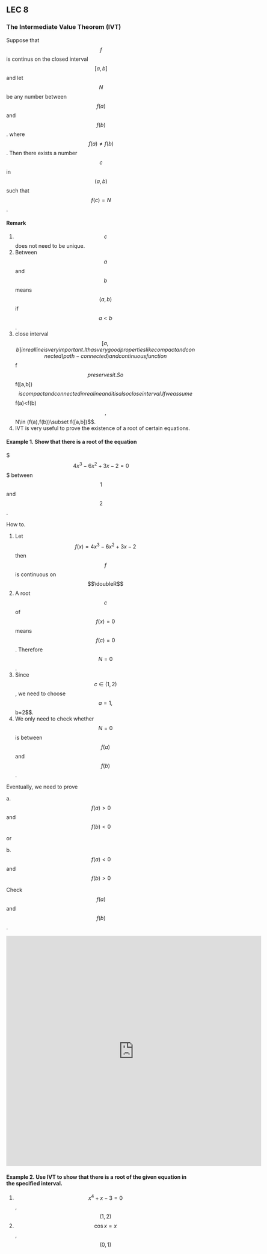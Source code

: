 ## LEC 8

### The Intermediate Value Theorem (IVT) 
Suppose that $$f$$ is continus on the closed interval $$[a,b]$$ and let $$N$$ be any number between $$f(a)$$ and $$f(b)$$. where $$f(a)\neq f(b)$$ .
Then there exists a number $$c$$ in $$(a,b)$$ such that $$f(c)=N$$.

#### Remark

1. $$c$$ does not need to be unique.
2. Between $$a$$ and $$b$$ means $$(a,b)$$ if $$a<b$$.
2. close interval $$[a,b] in realline is very important. It has very good properties like compact and connected(path-connected) and continuous function $$f$$ preserves it.
So $$f([a,b])$$ is compact and connected in realine and it is also close interval. If we assume $$f(a)<f(b)$$, $$N\in (f(a),f(b))\subset f([a,b])$$.
3. IVT is very useful to prove the existence of a root of certain equations.

#### Example 1. Show that there is a root of the equation
$$$
4x^3-6x^2+3x-2=0
$$$
between $$1$$ and $$2$$.

How to.
1. Let $$f(x)=4x^3-6x^2+3x-2$$ then $$f$$ is continuous on $$\doubleR$$
2. A root $$c$$ of $$f(x)=0$$ means $$f(c)=0$$. Therefore $$N=0$$.
3. Since $$c\in (1,2)$$, we need to choose $$a=1,$$b=2$$.
4. We only need to check whether $$N=0$$  is between $$f(a)$$ and $$f(b)$$.

Eventually, we need to prove

a. $$f(a)>0$$ and $$f(b)<0$$

or

b. $$f(a)<0$$ and $$f(b)>0$$

Check $$f(a)$$ and $$f(b)$$.

<iframe scrolling="no" src="https://tube.geogebra.org/material/iframe/id/643885/width/678/height/613/border/888888/rc/false/ai/false/sdz/true/smb/false/stb/false/stbh/true/ld/false/sri/true/at/auto" width="678px" height="613px" style="border:0px;"> </iframe>

#### Example 2. Use IVT to show that there is a root of the given equation in the specified interval.
1. $$x^4+x-3=0$$, $$(1,2)$$
2. $$\cos{x}=x$$, $$(0,1)$$

